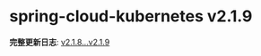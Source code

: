 # spring-cloud-kubernetes v2.1.9

**完整更新日志**: [v2.1.8...v2.1.9](https://github.com/spring-cloud/spring-cloud-kubernetes/compare/v2.1.8...v2.1.9)
```